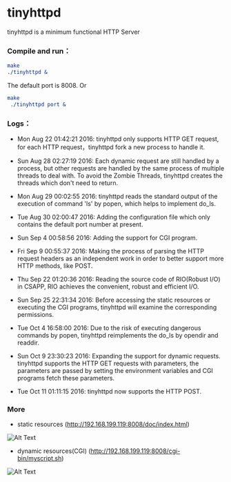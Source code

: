 # tinyhttpd


tinyhttpd is a minimum functional HTTP Server

### Compile and run：

```cmake
make
./tinyhttpd &
```
The default port is 8008.
Or
```cmake
make
 ./tinyhttpd port &
```

### Logs：

* Mon Aug 22 01:42:21 2016: tinyhttpd only supports HTTP GET request, for each HTTP request，tinyhttpd fork a new process to handle it.

* Sun Aug 28 02:27:19 2016: Each dynamic request are still handled by a process, but other requests are handled by the same process of multiple threads to deal with. To avoid the Zombie Threads, tinyhttpd creates the threads which don't need to return.

* Mon Aug 29 00:02:55 2016: tinyhttpd reads the standard output of the execution of command 'ls' by popen, which helps to implement do_ls.

* Tue Aug 30 02:00:47 2016: Adding the configuration file which only contains the default port number at present.

* Sun Sep 4 00:58:56 2016: Adding the support for CGI program.

* Fri Sep 9 00:55:37 2016: Making the process of parsing the HTTP request headers as an independent work in order to better support more HTTP methods, like POST.

* Thu Sep 22 01:20:36 2016: Reading the source code of RIO(Robust I/O) in CSAPP, RIO achieves the convenient, robust and efficient I/O.

* Sun Sep 25 22:31:34 2016: Before accessing the static resources or executing the CGI programs, tinyhttpd will examine the corresponding permissions.

* Tue Oct 4 16:58:00 2016: Due to the risk of executing dangerous commands by popen, tinyhttpd reimplements the do_ls by opendir and readdir.

* Sun Oct 9 23:30:23 2016: Expanding the support for dynamic requests. tinyhttpd supports the HTTP GET requests with parameters, the parameters are passed by setting the environment variables and CGI programs fetch these parameters.

* Tue Oct 11 01:11:15 2016: tinyhttpd now supports the HTTP POST.



### More

* static resources (http://192.168.199.119:8008/doc/index.html)


![Alt Text](https://github.com/tinylcy/tinyhttpd/raw/master/doc/static.png)


* dynamic resources(CGI) (http://192.168.199.119:8008/cgi-bin/myscript.sh)

![Alt Text](https://github.com/tinylcy/tinyhttpd/raw/master/doc/dynamic.png)
